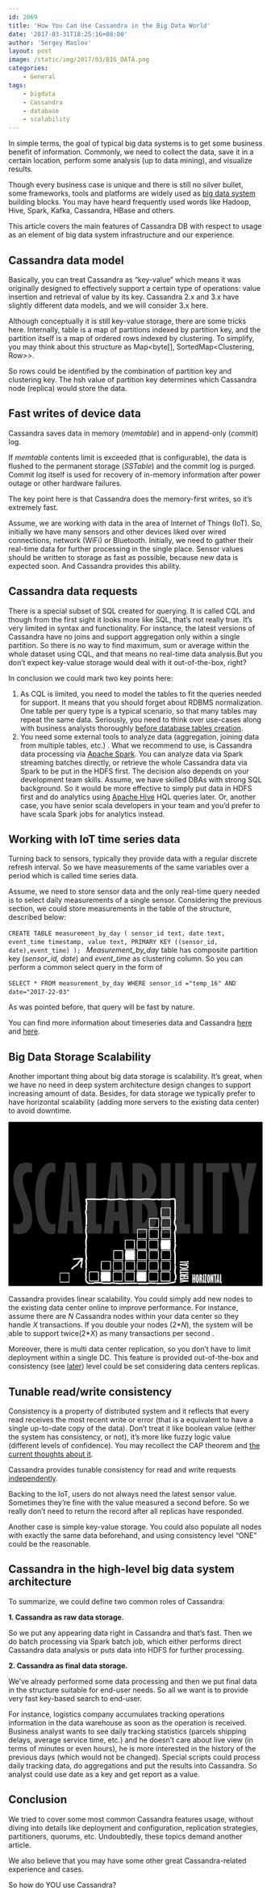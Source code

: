 ```yaml
---
id: 2069
title: 'How You Can Use Cassandra in the Big Data World'
date: '2017-03-31T18:25:16+08:00'
author: 'Sergey Maslov'
layout: post
image: /static/img/2017/03/BIG_DATA.png
categories:
    - General
tags:
    - bigdata
    - Cassandra
    - database
    - scalability
---
```


In simple terms, the goal of typical big data systems is to get some business benefit of information. Commonly, we need to collect the data, save it in a certain location, perform some analysis (up to data mining), and visualize results.

Though every business case is unique and there is still no silver bullet, some frameworks, tools and platforms are widely used as [big data system](https://www.issart.com/en/lp/java-development-team/big-data-solutions) building blocks. You may have heard frequently used words like Hadoop, Hive, Spark, Kafka, Cassandra, HBase and others.

This article covers the main features of Cassandra DB with respect to usage as an element of big data system infrastructure and our experience.

## Cassandra data model

Basically, you can treat Cassandra as “key-value” which means it was originally designed to effectively support a certain type of operations: value insertion and retrieval of value by its key. Cassandra 2.x and 3.x have slightly different data models, and we will consider 3.x here.

Although conceptually it is still key-value storage, there are some tricks here. Internally, table is a map of partitions indexed by partition key, and the partition itself is a map of ordered rows indexed by clustering. To simplify, you may think about this structure as Map<byte\[\], SortedMap<Clustering, Row>>.

So rows could be identified by the combination of partition key and clustering key. The hsh value of partition key determines which Cassandra node (replica) would store the data.

## Fast writes of device data

Cassandra saves data in memory (*memtable*) and in append-only (*commit*) log.

If *memtable* contents limit is exceeded (that is configurable), the data is flushed to the permanent storage (*SSTable*) and the commit log is purged. Commit log itself is used for recovery of in-memory information after power outage or other hardware failures.

The key point here is that Cassandra does the memory-first writes, so it’s extremely fast.

Assume, we are working with data in the area of Internet of Things (IoT). So, initially we have many sensors and other devices liked over wired connections, network (WiFi) or Bluetooth. Initially, we need to gather their real-time data for further processing in the single place. Sensor values should be written to storage as fast as possible, because new data is expected soon. And Cassandra provides this ability.

## Cassandra data requests

There is a special subset of SQL created for querying. It is called CQL and though from the first sight it looks more like SQL, that’s not really true. It’s very limited in syntax and functionality. For instance, the latest versions of Cassandra have no joins and support aggregation only within a single partition. So there is no way to find maximum, sum or average within the whole dataset using CQL, and that means no real-time data analysis.But you don’t expect key-value storage would deal with it out-of-the-box, right?

In conclusion we could mark two key points here:

1. As CQL is limited, you need to model the tables to fit the queries needed for support. It means that you should forget about RDBMS normalization. One table per query type is a typical scenario, so that many tables may repeat the same data. Seriously, you need to think over use-cases along with business analysts thoroughly [before database tables creation](http://www.datastax.com/dev/blog/basic-rules-of-cassandra-data-modeling).
2. You need some external tools to analyze data (aggregation, joining data from multiple tables, etc.) . What we recommend to use, is Cassandra data processing via [Apache Spark](http://spark.apache.org/). You can analyze data via Spark streaming batches directly, or retrieve the whole Cassandra data via Spark to be put in the HDFS first. The decision also depends on your development team skills. Assume, we have skilled DBAs with strong SQL background. So it would be more effective to simply put data in HDFS first and do analytics using [Apache Hive](https://hive.apache.org/) HQL queries later. Or, another case, you have senior scala developers in your team and you’d prefer to have scala Spark jobs for analytics instead.

## Working with IoT time series data

Turning back to sensors, typically they provide data with a regular discrete refresh interval. So we have measurements of the same variables over a period which is called time series data.

Assume, we need to store sensor data and the only real-time query needed is to select daily measurements of a single sensor. Considering the previous section, we could store measurements in the table of the structure, described below:

`CREATE TABLE measurement_by_day (
sensor_id text, date text, event_time timestamp, value text, PRIMARY KEY ((sensor_id, date),event_time)
);
`
*Measurement\_by\_day* table has composite partition key (*sensor\_id, date*) and *event\_time* as clustering column. So you can perform a common select query in the form of

`SELECT * FROM measurement_by_day WHERE sensor_id ="temp_16" AND date="2017-22-03"`

As was pointed before, that query will be fast by nature.

You can find more information about timeseries data and Cassandra [here](https://academy.datastax.com/resources/getting-started-time-series-data-modeling) and [here](https://www.datastax.com/dev/blog/advanced-time-series-data-modelling).

## Big Data Storage Scalability

Another important thing about big data storage is scalability. It’s great, when we have no need in deep system architecture design changes to support increasing amount of data. Besides, for data storage we typically prefer to have horizontal scalability (adding more servers to the existing data center) to avoid downtime.

[![](/static/img/2017/03/scalability.png)](/static/img/2017/03/scalability.png)

Cassandra provides linear scalability. You could simply add new nodes to the existing data center online to improve performance. For instance, assume there are *N* Cassandra nodes within your data center so they handle *X* transactions. If you double your nodes (2\**N*), the system will be able to support twice(2\**X*) as many transactions per second .

Moreover, there is multi data center replication, so you don’t have to limit deployment within a single DC. This feature is provided out-of-the-box and consistency (see [later](https://docs.datastax.com/en/cassandra/3.0/cassandra/dml/dmlConfigConsistency.html)) level could be set considering data centers replicas.

## Tunable read/write consistency

Consistency is a property of distributed system and it reflects that every read receives the most recent write or error (that is a equivalent to have a single up-to-date copy of the data). Don’t treat it like boolean value (either the system has consistency, or not), it’s more like fuzzy logic value (different levels of confidence). You may recollect the CAP theorem and [the current thoughts about it](https://www.infoq.com/articles/cap-twelve-years-later-how-the-rules-have-changed).

Cassandra provides tunable consistency for read and write requests [independently](https://docs.datastax.com/en/cassandra/3.0/cassandra/dml/dmlConfigConsistency.html).

Backing to the IoT, users do not always need the latest sensor value. Sometimes they’re fine with the value measured a second before. So we really don’t need to return the record after all replicas have responded.

Another case is simple key-value storage. You could also populate all nodes with exactly the same data beforehand, and using consistency level “ONE” could be the reasonable.

## Cassandra in the high-level big data system architecture

To summarize, we could define two common roles of Cassandra:

**1. Cassandra as raw data storage.**

So we put any appearing data right in Cassandra and that’s fast. Then we do batch processing via Spark batch job, which either performs direct Cassandra data analysis or puts data into HDFS for further processing.

**2. Cassandra as final data storage.**

We’ve already performed some data processing and then we put final data in the structure suitable for end-user needs. So all we want is to provide very fast key-based search to end-user.

For instance, logistics company accumulates tracking operations information in the data warehouse as soon as the operation is received. Business analyst wants to see daily tracking statistics (parcels shipping delays, average service time, etc.) and he doesn’t care about live view (in terms of minutes or even hours), he is more interested in the history of the previous days (which would not be changed). Special scripts could process daily tracking data, do aggregations and put the results into Cassandra. So analyst could use date as a key and get report as a value.

## Conclusion

We tried to cover some most common Cassandra features usage, without diving into details like deployment and configuration, replication strategies, partitioners, quorums, etc. Undoubtedly, these topics demand another article.

We also believe that you may have some other great Cassandra-related experience and cases.

So how do YOU use Cassandra?